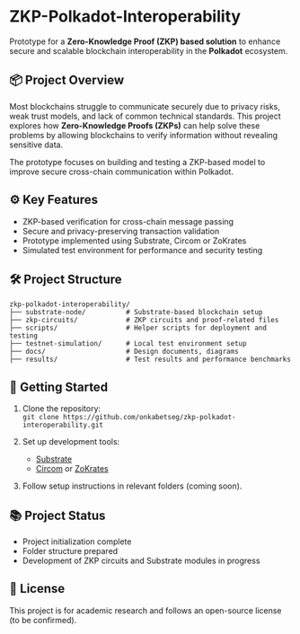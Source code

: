 
# ZKP-Polkadot-Interoperability

Prototype for a **Zero-Knowledge Proof (ZKP) based solution** to enhance secure and scalable blockchain interoperability in the **Polkadot** ecosystem.

## 📦 Project Overview

Most blockchains struggle to communicate securely due to privacy risks, weak trust models, and lack of common technical standards. This project explores how **Zero-Knowledge Proofs (ZKPs)** can help solve these problems by allowing blockchains to verify information without revealing sensitive data.

The prototype focuses on building and testing a ZKP-based model to improve secure cross-chain communication within Polkadot.

## ⚙️ Key Features

- ZKP-based verification for cross-chain message passing  
- Secure and privacy-preserving transaction validation  
- Prototype implemented using Substrate, Circom or ZoKrates  
- Simulated test environment for performance and security testing  

## 🛠️ Project Structure

```
zkp-polkadot-interoperability/
├── substrate-node/          # Substrate-based blockchain setup
├── zkp-circuits/            # ZKP circuits and proof-related files
├── scripts/                 # Helper scripts for deployment and testing
├── testnet-simulation/      # Local test environment setup
├── docs/                    # Design documents, diagrams
├── results/                 # Test results and performance benchmarks
```

## 🚀 Getting Started

1. Clone the repository:  
   `git clone https://github.com/onkabetseg/zkp-polkadot-interoperability.git`

2. Set up development tools:  
   - [Substrate](https://docs.substrate.io/)  
   - [Circom](https://docs.circom.io/) or [ZoKrates](https://zokrates.github.io/)  

3. Follow setup instructions in relevant folders (coming soon).  

## 📚 Project Status

- Project initialization complete  
- Folder structure prepared  
- Development of ZKP circuits and Substrate modules in progress  

## 📄 License

This project is for academic research and follows an open-source license (to be confirmed).
